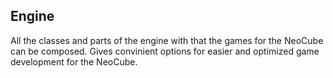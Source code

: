 ## Engine

All the classes and parts of the engine with that the games for the NeoCube can be composed. Gives convinient options for easier and optimized game development for the NeoCube.